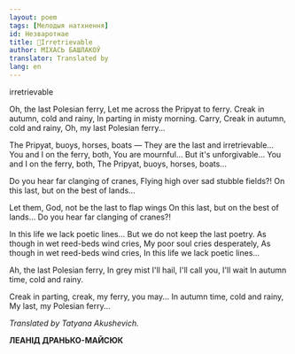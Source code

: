 ```yaml
---
layout: poem
tags: [Мелодыя натхнення]
id: Незваротнае
title: 🚧Irretrievable
author: МІХАСЬ БАШЛАКОЎ
translator: Translated by 
lang: en
---
```



 
irretrievable

Oh, the last Polesian ferry, Let me across the Pripyat to ferry. Creak in autumn, cold and rainy, In parting in misty morning. Carry, Creak in autumn, cold and rainy, Oh, my last Polesian ferry...

The Pripyat, buoys, horses, boats — They are the last and irretrievable... You and I on the ferry, both, You are mournful... But it's unforgivable... You and I on the ferry, both, The Pripyat, buoys, horses, boats...

Do you hear far clanging of cranes, Flying high over sad stubble fields?! On this last, but on the best of lands...

Let them, God, not be the last to flap wings On this last, but on the best of lands... Do you hear far clanging of cranes?!

In this life we lack poetic lines... But we do not keep the last poetry. As though in wet reed-beds wind cries, My poor soul cries desperately, As though in wet reed-beds wind cries, In this life we lack poetic lines...

Ah, the last Polesian ferry, In grey mist I'll hail, I'll call you, I'll wait In autumn time, cold and rainy.

Creak in parting, creak, my ferry, you may... In autumn time, cold and rainy, My last, my Polesian ferry...

_Translated_ _by Tatyana Akushevich._

**ЛЕАНІД ДРАНЬКО-МАЙСЮК**

###
